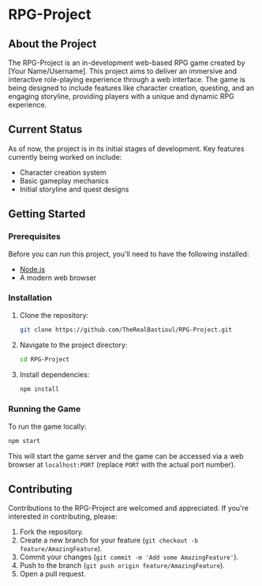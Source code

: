 # RPG-Project

## About the Project

The RPG-Project is an in-development web-based RPG game created by [Your Name/Username]. This project aims to deliver an immersive and interactive role-playing experience through a web interface. The game is being designed to include features like character creation, questing, and an engaging storyline, providing players with a unique and dynamic RPG experience.

## Current Status

As of now, the project is in its initial stages of development. Key features currently being worked on include:

- Character creation system
- Basic gameplay mechanics
- Initial storyline and quest designs

## Getting Started

### Prerequisites

Before you can run this project, you'll need to have the following installed:

- [Node.js](https://nodejs.org/)
- A modern web browser

### Installation

1. Clone the repository:
   ```bash
   git clone https://github.com/TheRealBastioul/RPG-Project.git
   ```
2. Navigate to the project directory:
   ```bash
   cd RPG-Project
   ```
3. Install dependencies:
   ```bash
   npm install
   ```

### Running the Game

To run the game locally:

```bash
npm start
```

This will start the game server and the game can be accessed via a web browser at `localhost:PORT` (replace `PORT` with the actual port number).

## Contributing

Contributions to the RPG-Project are welcomed and appreciated. If you're interested in contributing, please:

1. Fork the repository.
2. Create a new branch for your feature (`git checkout -b feature/AmazingFeature`).
3. Commit your changes (`git commit -m 'Add some AmazingFeature'`).
4. Push to the branch (`git push origin feature/AmazingFeature`).
5. Open a pull request.
```
